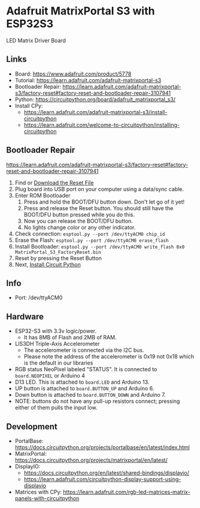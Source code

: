 # Adafruit MatrixPortal S3 with ESP32S3
LED Matrix Driver Board

## Links
* Board: https://www.adafruit.com/product/5778
* Tutorial: https://learn.adafruit.com/adafruit-matrixportal-s3
* Bootloader Repair: https://learn.adafruit.com/adafruit-matrixportal-s3/factory-reset#factory-reset-and-bootloader-repair-3107941
* Python: https://circuitpython.org/board/adafruit_matrixportal_s3/
* Install CPy:
  - https://learn.adafruit.com/adafruit-matrixportal-s3/install-circuitpython
  - https://learn.adafruit.com/welcome-to-circuitpython/installing-circuitpython


## Bootloader Repair
https://learn.adafruit.com/adafruit-matrixportal-s3/factory-reset#factory-reset-and-bootloader-repair-3107941

1. Find or [Download the Reset File](https://github.com/adafruit/Adafruit-MatrixPortal-S3-PCB/raw/main/factory-reset/MatrixPortal_S3_FactoryReset.bin)
2. Plug board into USB port on your computer using a data/sync cable.
3. Enter ROM Bootloader
   1. Press and hold the BOOT/DFU button down. Don't let go of it yet!
   2. Press and release the Reset button. You should still have the BOOT/DFU button pressed while you do this.
   3. Now you can release the BOOT/DFU button.
   4. No lights change color or any other indicator.
4. Check connection: `esptool.py --port /dev/ttyACM0 chip_id`
5. Erase the Flash: `esptool.py --port /dev/ttyACM0 erase_flash`
6. Install Bootloader: `esptool.py --port /dev/ttyACM0 write_flash 0x0 MatrixPortal_S3_FactoryReset.bin`
7. Reset by pressing the Reset Button
8. Next, [Install Circuit Python](https://learn.adafruit.com/adafruit-matrixportal-s3/install-circuitpython)

## Info
* Port: /dev/ttyACM0

## Hardware
* ESP32-S3 with 3.3v logic/power.
  - It has 8MB of Flash and 2MB of RAM.
* LIS3DH Triple-Axis Accelerometer
  - The accelerometer is connected via the I2C bus.
  - Please note the address of the accelerometer is 0x19 not 0x18 which is the default in our libraries
* RGB status NeoPixel labeled "STATUS". It is connected to `board.NEOPIXEL` or Arduino 4
* D13 LED. This is attached to `board.LED` and Arduino 13.
* UP button is attached to `board.BUTTON_UP` and Arduino 6.
* Down button is attached to `board.BUTTON_DOWN` and Arduino 7.
* NOTE: buttons do not have any pull-up resistors connect; pressing either of them pulls the input low.

## Development
* PortalBase: https://docs.circuitpython.org/projects/portalbase/en/latest/index.html
* MatrixPortal: https://docs.circuitpython.org/projects/matrixportal/en/latest/
* DisplayIO:
  - https://docs.circuitpython.org/en/latest/shared-bindings/displayio/
  - https://learn.adafruit.com/circuitpython-display-support-using-displayio
* Matrices with CPy: https://learn.adafruit.com/rgb-led-matrices-matrix-panels-with-circuitpython
